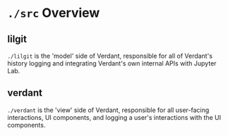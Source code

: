 # `./src` Overview

## lilgit

`./lilgit` is the 'model' side of Verdant, responsible for all of Verdant's history logging and integrating Verdant's own internal APIs with Jupyter Lab.

## verdant

`./verdant` is the 'view' side of Verdant, responsible for all user-facing interactions, UI components, and logging a user's interactions with the UI components.
